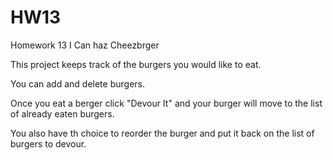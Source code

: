 # HW13
Homework 13 I Can haz Cheezbrger

This project keeps track of the burgers you would like to eat.

You can add and delete burgers.

Once you eat a berger click "Devour It" and your burger will move to the list of already eaten burgers.

You also have th choice to reorder the burger and put it back on the list of burgers to devour.